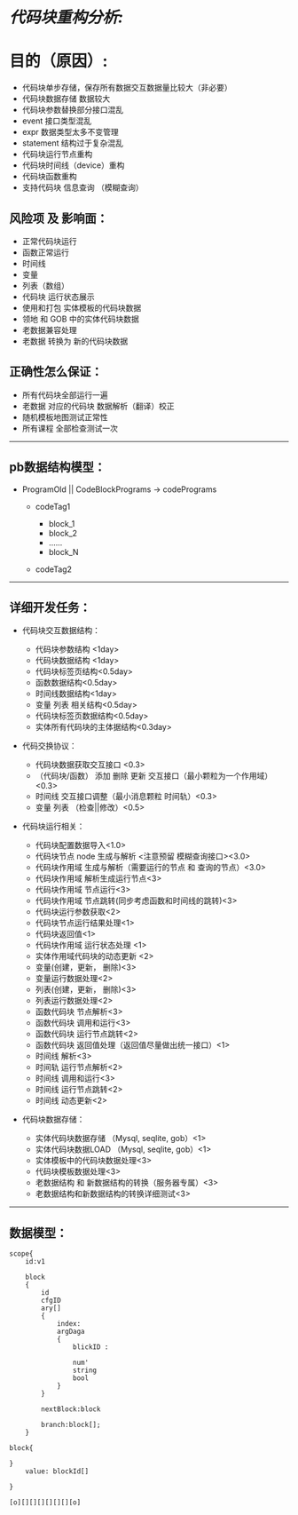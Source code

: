 # _**代码块重构分析:**_

# 目的（原因）:
* 代码块单步存储，保存所有数据交互数据量比较大（非必要）
* 代码块数据存储 数据较大
* 代码块参数替换部分接口混乱
* event 接口类型混乱
* expr  数据类型太多不变管理
* statement 结构过于复杂混乱
* 代码块运行节点重构 
* 代码块时间线（device）重构
* 代码块函数重构
* 支持代码块 信息查询 （模糊查询）

## 风险项 及 影响面：
* 正常代码块运行
* 函数正常运行
* 时间线
* 变量
* 列表（数组）
* 代码块 运行状态展示
* 使用和打包 实体模板的代码块数据
* 领地 和 GOB 中的实体代码块数据
* 老数据兼容处理
* 老数据  转换为 新的代码块数据 


## 正确性怎么保证：
* 所有代码块全部运行一遍
* 老数据 对应的代码块 数据解析（翻译）校正
* 随机模板地图测试正常性
* 所有课程 全部检查测试一次

------

## pb数据结构模型：
* ProgramOld || CodeBlockPrograms   -> codePrograms
    * codeTag1
        * block_1
        * block_2
        * ......
        * block_N

    * codeTag2

------

 ## 详细开发任务： 
 * 代码块交互数据结构：
    * 代码块参数结构 <1day>    
    * 代码块数据结构 <1day>
    * 代码块标签页结构<0.5day>
    * 函数数据结构<0.5day> 
    * 时间线数据结构<1day>
    * 变量 列表 相关结构<0.5day>
    * 代码块标签页数据结构<0.5day>
    * 实体所有代码块的主体据结构<0.3day>

* 代码交换协议：
    * 代码块数据获取交互接口 <0.3>
    * （代码块/函数） 添加 删除 更新 交互接口（最小颗粒为一个作用域）<0.3>
    * 时间线 交互接口调整（最小消息颗粒 时间轨）<0.3>
    * 变量  列表 （检查||修改）<0.5>
    


* 代码块运行相关：
    * 代码块配置数据导入<1.0>
    * 代码块节点 node 生成与解析  <注意预留 模糊查询接口><3.0>    
    * 代码块作用域 生成与解析（需要运行的节点 和 查询的节点）<3.0>
    * 代码块作用域 解析生成运行节点<3>
    * 代码块作用域 节点运行<3>
    * 代码块作用域 节点跳转(同步考虑函数和时间线的跳转)<3>
    * 代码块运行参数获取<2>
    * 代码块节点运行结果处理<1>
    * 代码块返回值<1>
    * 代码块作用域 运行状态处理  <1>
    * 实体作用域代码块的动态更新 <2>
    * 变量(创建，更新， 删除)<3>
    * 变量运行数据处理<2> 
    * 列表(创建，更新， 删除)<3>
    * 列表运行数据处理<2>
    * 函数代码块 节点解析<3>
    * 函数代码块 调用和运行<3>
    * 函数代码块 运行节点跳转<2>
    * 函数代码块 返回值处理（返回值尽量做出统一接口）<1>
    * 时间线 解析<3>
    * 时间轨 运行节点解析<2>
    * 时间线 调用和运行<3>
    * 时间线 运行节点跳转<2>
    * 时间线 动态更新<2>
   

* 代码块数据存储：
    * 实体代码块数据存储 （Mysql, seqlite, gob）<1>
    * 实体代码块数据LOAD （Mysql, seqlite, gob）<1>
    * 实体模板中的代码块数据处理<3>
    * 代码块模板数据处理<3>
    * 老数据结构  和 新数据结构的转换（服务器专属）<3>
    * 老数据结构和新数据结构的转换详细测试<3>
     




------



 ## 数据模型：
    scope{ 
        id:v1
        
        block 
        {
            id
            cfgID
            ary[]
            {
                index:
                argDaga
                {
                    blickID : 
                    
                    num'
                    string
                    bool
                }
            }

            nextBlock:block

            branch:block[];
        }

    block{

    }
        value: blockId[]

    }

    [o][][][][][][][o]

